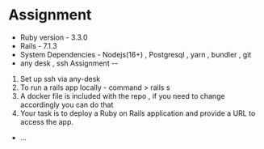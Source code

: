 
# Assignment

* Ruby version - 3.3.0
* Rails - 7.1.3
* System Dependencies - Nodejs(16+) , Postgresql , yarn , bundler , git
* any desk , ssh 
Assignment --
1. Set up ssh via any-desk
2. To run a rails app locally - command > rails s
3. A docker file is included with the repo , if you need to change accordingly you can do that
4. Your task is to deploy a Ruby on Rails application and provide a  URL to access the app.

* ...

